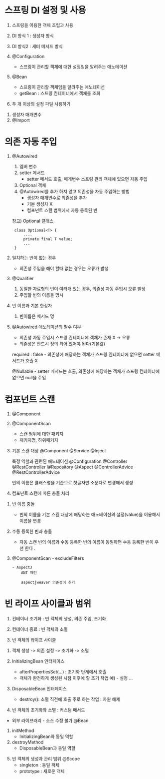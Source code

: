# 스프링 DI 설정 및 사용
1. 스프링을 이용한 객체 조립과 사용
2. DI 방식 1 : 생성자 방식
3. DI 방식2 : 세터 메서드 방식
4. @Configuration
	- 스프링이 관리할 객체에 대한 설정임을 알려주는 애노테이션 
5. @Bean 
	- 스프링이 관리할 객체임을 알려주는 애노테이션 
	- getBean : 스프링 컨테이너에서 객체를 조회
	
6. 두 개 이상의 설정 파일 사용하기
1) 생성자 매개변수
2) @Import 


# 의존 자동 주입
1. @Autowired
	1) 멤버 변수
	2) setter 메서드 
		- setter 메서드 호출, 매개변수 스프링 관리 객체에 있으면 자동 주입
	3) Optional 객체 
	4) @Autowired를 추가 하지 않고 의존성을 자동 주입하는 방법 
		- 생성자 매개변수로 의존성을 추가 
		- 기본 생성자 X
		- 컴포넌트 스캔 범위에서 자동 등록된 빈 
	
	
	참고)
		Optional 클래스 
		
		class Optional<T> {
			....
			private final T value;
			...
		}
2. 일치하는 빈이 없는 경우
	- 의존성 주입을 해야 할때 없는 경우는 오류가 발생 
	
3. @Qualifier
	1) 동일한 자료형의 빈이 여러개 있는 경우, 의존성 자동 주입시 오류 발생 
	2) 주입할 빈의 이름을 명시 
	
4. 빈 이름과 기본 한정자
	1) 빈이름은 메서드 명 
	
5. @Autowired 애노테이션의 필수 여부
	- 의존성 자동 주입시 스프링 컨테이너에 객체가 존재 X -> 오류
	- 의존성은 반드시 정의 되어 있어야 된다(기본값)
	
	required : false 
		- 의존성에 해당하는 객체가 스프링 컨테이너에 없으면 setter 메서드가 호출 X
		
	@Nullable 
		- setter 메서드는 호출, 의존성에 해당하는 객체가 스프링 컨테이너에 없으면 null을 주입
	
# 컴포넌트 스캔
1. @Component
2. @ComponentScan
	- 스캔 범위에 대한 패키지
	- 패키지명, 하위패키지 

3. 기본 스캔 대상
	@Component
	@Service
	@Inject 
	
	특정 역할과 관련된 애노테이션
	@Configuration
	@Controller
	@RestController
	@Repository 
	@Aspect 
	@ControllerAdvice
	@RestControllerAdvice
	

	빈의 이름은 클래스명을 기준으로 첫글자만 소문자로 변경해서 생성 
	
4. 컴포넌트 스캔에 따른 충돌 처리

1) 빈 이름 충돌
	- 빈의 이름을 기본 스캔 대상에 해당하는 애노테이션의 설정(value)을 이용해서 이름을 변경 
	
2)  수동 등록한 빈과 충돌
	- 자동 스캔 빈의 이름과 수동 등록한 빈의 이름이 동일하면 수동 등록한 빈이 우선 한다 .
	
3) 	@ComponentScan
		- excludeFilters
		
		- AspectJ
			ANT 패턴 
			
			aspectjweaver 의존성이 추가
			
# 빈 라이프 사이클과 범위
1. 컨테이너 초기화 : 빈 객체의 생성, 의존 주입, 초기화

2. 컨테이너 종료 : 빈 객체의 소멸

3. 빈 객체의 라이프 사이클
1) 객체 생성 -> 의존 설정 -> 초기화 -> 소멸
2) InitializingBean	인터페이스 
	- afterPropertiesSet(...) : 초기화 단계에서 호출
	- 객체가 완전하게 생성된 시점 이후에 할 초기 작업 예) - 설정 ...
	
3) DisposableBean 인터페이스 
	- destroy(): 소멸 직전에 호출 
					주로 하는 작업 : 자원 해제
	

4.  빈 객체의 초기화와 소멸 : 커스텀 메서드
- 외부 라이브러리 - 소스 수정 불가 
@Bean
1) initMethod 
	- InitializingBean와 동일 역할 
2) destroyMethod 
	- DisposableBean과 동일 역할 

5. 빈 객체의 생성과 관리 범위
@Scope 
	- singleton : 동일 객체 
	- prototype : 새로운 객체 